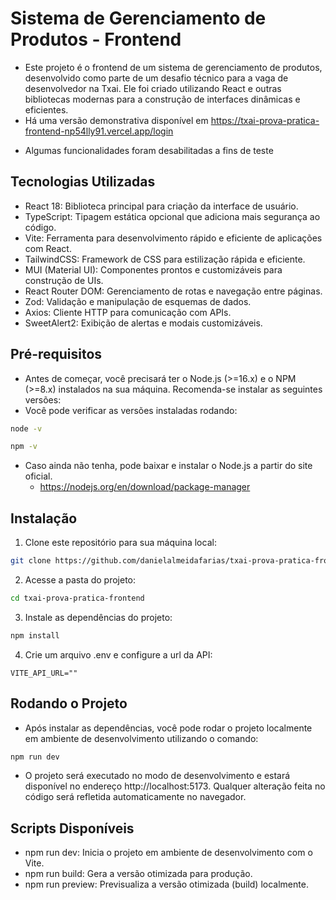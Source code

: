 # Sistema de Gerenciamento de Produtos - Frontend
- Este projeto é o frontend de um sistema de gerenciamento de produtos, desenvolvido como parte de um desafio técnico para a vaga de desenvolvedor na Txai. Ele foi criado utilizando React e outras bibliotecas modernas para a construção de interfaces dinâmicas e eficientes.
- Há uma versão demonstrativa disponível em https://txai-prova-pratica-frontend-np54lly91.vercel.app/login
* Algumas funcionalidades foram desabilitadas a fins de teste

## Tecnologias Utilizadas
- React 18: Biblioteca principal para criação da interface de usuário.
- TypeScript: Tipagem estática opcional que adiciona mais segurança ao código.
- Vite: Ferramenta para desenvolvimento rápido e eficiente de aplicações com React.
- TailwindCSS: Framework de CSS para estilização rápida e eficiente.
- MUI (Material UI): Componentes prontos e customizáveis para construção de UIs.
- React Router DOM: Gerenciamento de rotas e navegação entre páginas.
- Zod: Validação e manipulação de esquemas de dados.
- Axios: Cliente HTTP para comunicação com APIs.
- SweetAlert2: Exibição de alertas e modais customizáveis.

## Pré-requisitos
- Antes de começar, você precisará ter o Node.js (>=16.x) e o NPM (>=8.x) instalados na sua máquina. Recomenda-se instalar as seguintes versões:
- Você pode verificar as versões instaladas rodando:

```bash
node -v
```
```bash
npm -v
```
- Caso ainda não tenha, pode baixar e instalar o Node.js a partir do site oficial.
  - https://nodejs.org/en/download/package-manager

## Instalação
1. Clone este repositório para sua máquina local:
```bash
git clone https://github.com/danielalmeidafarias/txai-prova-pratica-frontend
```

2. Acesse a pasta do projeto:
```bash
cd txai-prova-pratica-frontend
```

3. Instale as dependências do projeto:
```bash
npm install
```

4. Crie um arquivo .env e configure a url da API:
```.env
VITE_API_URL=""
```

## Rodando o Projeto
- Após instalar as dependências, você pode rodar o projeto localmente em ambiente de desenvolvimento utilizando o comando:

```bash
npm run dev
```
* O projeto será executado no modo de desenvolvimento e estará disponível no endereço http://localhost:5173. Qualquer alteração feita no código será refletida automaticamente no navegador.

## Scripts Disponíveis
- npm run dev: Inicia o projeto em ambiente de desenvolvimento com o Vite.
- npm run build: Gera a versão otimizada para produção.
- npm run preview: Previsualiza a versão otimizada (build) localmente.
